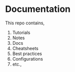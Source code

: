 # Documentation
This repo contains,
1. Tutorials
2. Notes
3. Docs
4. Cheatsheets
5. Best practices
6. Configurations
7. etc.,
